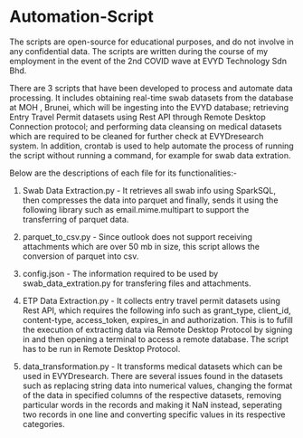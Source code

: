 # Automation-Script
The scripts are open-source for educational purposes, and do not involve in any confidential data. The scripts are written during the course of my employment in the event of the 2nd COVID wave at EVYD Technology Sdn Bhd.

There are 3 scripts that have been developed to process and automate data processing. It includes obtaining real-time swab datasets from the database at MOH , Brunei, which will be ingesting into the EVYD database; retrieving Entry Travel Permit datasets using Rest API through Remote Desktop Connection protocol; and performing data cleansing on medical datasets which are required to be cleaned for further check at EVYDresearch system. In addition, crontab is used to help automate the process of running the script without running a command, for example for swab data extration.

Below are the descriptions of each file for its functionalities:-

1. Swab Data Extraction.py - It retrieves all swab info using SparkSQL, then compresses the data into parquet and finally, sends it using the following library such as email.mime.multipart to support the transferring of parquet data.

2. parquet_to_csv.py - Since outlook does not support receiving attachments which are over 50 mb in size, this script allows the conversion of parquet into csv.

3. config.json - The information required to be used by swab_data_extration.py for transfering files and attachments.

4. ETP Data Extraction.py - It collects entry travel permit datasets using Rest API, which requires the following info such as grant_type, client_id, content-type, access_token, expires_in and authorization. This is to fufill the execution of extracting data via Remote Desktop Protocol by signing in and then opening a terminal to access a remote database. The script has to be run in Remote Desktop Protocol.

5. data_transformation.py - It transforms medical datasets which can be used in EVYDresearch. There are several issues found in the datasets such as replacing string data into numerical values, changing the format of the data in specified columns of the respective datasets, removing particular words in the records and making it NaN instead, seperating two records in one line and converting specific values in its respective categories.
